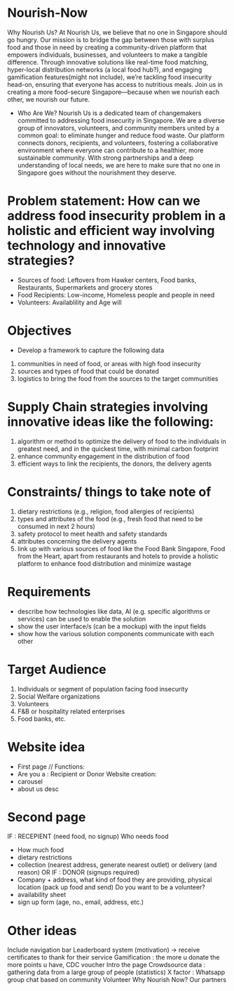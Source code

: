 # Nourish-Now
 Why Nourish Us?
At Nourish Us, we believe that no one in Singapore should go hungry. Our mission is to bridge the gap between those with surplus food and those in need by creating a community-driven platform that empowers individuals, businesses, and volunteers to make a tangible difference. Through innovative solutions like real-time food matching, hyper-local distribution networks (a local food hub?), and engaging gamification features(might not include), we’re tackling food insecurity head-on, ensuring that everyone has access to nutritious meals. Join us in creating a more food-secure Singapore—because when we nourish each other, we nourish our future.
- Who Are We?
Nourish Us is a dedicated team of changemakers committed to addressing food insecurity in Singapore. We are a diverse group of innovators, volunteers, and community members united by a common goal: to eliminate hunger and reduce food waste. Our platform connects donors, recipients, and volunteers, fostering a collaborative environment where everyone can contribute to a healthier, more sustainable community. With strong partnerships and a deep understanding of local needs, we are here to make sure that no one in Singapore goes without the nourishment they deserve.

# Problem statement: How can we address food insecurity problem in a holistic and efficient way involving technology and innovative strategies? 
- Sources of food: Leftovers from Hawker centers, Food banks, Restaurants, Supermarkets and grocery stores 
- Food Recipients: Low-income, Homeless people and people in need 
- Volunteers: Availablility and Age will 

# Objectives
- Develop a framework to capture the following data 
1. communities in need of food, or areas with high food insecurity
2. sources and types of food that could be donated
3. logistics to bring the food from the sources to the target communities


# Supply Chain strategies involving innovative ideas like the following:
1. algorithm or method to optimize the delivery of food to the individuals in greatest need, and in the quickest time, with minimal carbon footprint
2. enhance community engagement in the distribution of food
3. efficient ways to link the recipients, the donors, the delivery agents

# Constraints/ things to take note of
1. dietary restrictions (e.g., religion, food allergies of recipients)
2. types and attributes of the food (e.g., fresh food that need to be consumed in next 2 hours)
3. safety protocol to meet health and safety standards
4. attributes concerning the delivery agents
5. link up with various sources of food like the Food Bank Singapore, Food from the Heart, apart from restaurants and hotels to provide a holistic platform to enhance food distribution and minimize wastage

# Requirements 
- describe how technologies like data, AI (e.g. specific algorithms or services) can be used to enable the solution
- show the user interface/s (can be a mockup) with the input fields
- show how the various solution components communicate with each other

# Target Audience
1. Individuals or segment of population facing food insecurity
2. Social Welfare organizations
3. Volunteers
4. F&B or hospitality related enterprises
5. Food banks, etc.

# Website idea
 - First page 
// Functions:
- Are you a : Recipient or Donor
Website creation:
- carousel
- about us desc
 # Second page
IF : RECEPIENT (need food, no signup) 
Who needs food 
- How much food
- dietary restrictions
- collection (nearest address, generate nearest outlet) or delivery (and reason)
OR IF : DONOR (signups required) 
- Company + address, what kind of food they are providing, physical location (pack up food and send)
Do you want to be a volunteer?
- availability sheet
- sign up form (age, no., email, address, etc.)

# Other ideas
Include navigation bar 
Leaderboard system (motivation) → receive certificates to thank for their service 
Gamification : the more u donate the more points u have, CDC voucher 
Intro the page 
Crowdsource data : gathering data from a large group of people (statistics)
X factor : Whatsapp group chat based on community 
Volunteer 
Why Nourish Now? 
Our partners 
